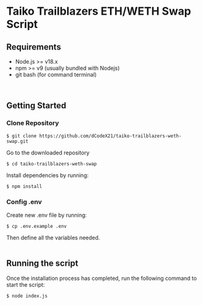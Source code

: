 # Taiko Trailblazers ETH/WETH Swap Script

## Requirements

- Node.js >= v18.x
- npm >= v9 (usually bundled with Nodejs)
- git bash (for command terminal)
<br/>

## Getting Started

### Clone Repository

```
$ git clone https://github.com/dCodeX21/taiko-trailblazers-weth-swap.git
```

Go to the downloaded repository
```
$ cd taiko-trailblazers-weth-swap
```

Install dependencies by running:

```
$ npm install
```

### Config .env

Create new .env file by running:

```
$ cp .env.example .env
```

Then define all the variables needed.
<br/>
<br/>

## Running the script

Once the installation process has completed, run the following command to start the script:

```
$ node index.js
```
